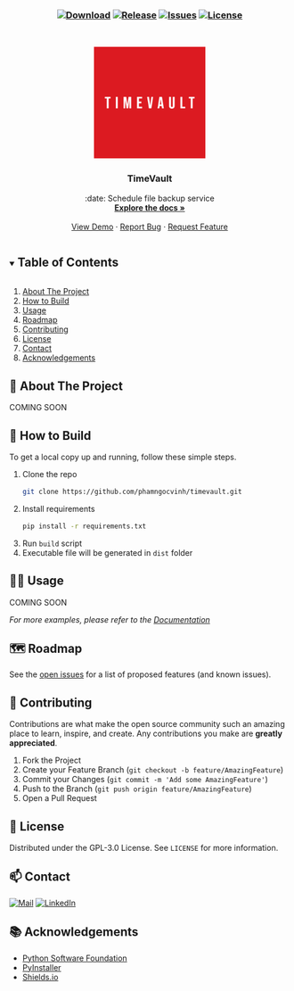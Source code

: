 <h3 align="center">

[![Download][download-shield]][download-url]
[![Release][release-shield]][release-url]
[![Issues][issues-shield]][issues-url]
[![License][license-shield]][license-url]
</h3>

<!-- PROJECT LOGO -->
<br />
<p align="center">
  <a href="https://github.com/phamngocvinh/timevault">
    <img src="images/TimeVault-logo.png" alt="Logo" width="200" height="200">
  </a>

  <h3 align="center">TimeVault</h3>

  <p align="center">
    :date: Schedule file backup service
    <br />
    <a href="https://github.com/phamngocvinh/timevault"><strong>Explore the docs »</strong></a>
    <br />
    <br />
    <a href="https://github.com/phamngocvinh/timevault/wiki/Usage-Example">View Demo</a>
    ·
    <a href="https://github.com/phamngocvinh/timevault/issues">Report Bug</a>
    ·
    <a href="https://github.com/phamngocvinh/timevault/issues">Request Feature</a>
  </p>
</p>

<!-- TABLE OF CONTENTS -->
<details open="open">
  <summary><h2 style="display: inline-block">Table of Contents</h2></summary>
  <ol>
    <li>
      <a href="#stars-about-the-project">About The Project</a>
    </li>
    <li>
      <a href="#beginner-how-to-build">How to Build</a>
    </li>
    <li><a href="#man_teacher-usage">Usage</a></li>
    <li><a href="#world_map-roadmap">Roadmap</a></li>
    <li><a href="#rocket-contributing">Contributing</a></li>
    <li><a href="#closed_book-license">License</a></li>
    <li><a href="#mailbox-contact">Contact</a></li>
    <li><a href="#books-acknowledgements">Acknowledgements</a></li>
  </ol>
</details>

<!-- ABOUT THE PROJECT -->
## :stars: About The Project

COMING SOON

<!-- HOW TO BUILD -->
## :beginner: How to Build

To get a local copy up and running, follow these simple steps.

1. Clone the repo
   ```sh
   git clone https://github.com/phamngocvinh/timevault.git
   ```
2. Install requirements
   ```sh
   pip install -r requirements.txt
   ```
3. Run `build` script
4. Executable file will be generated in `dist` folder

<!-- USAGE -->
## :man_teacher: Usage
COMING SOON

_For more examples, please refer to the [Documentation](https://github.com/phamngocvinh/timevault/wiki)_

<!-- ROADMAP -->
## :world_map: Roadmap

See the [open issues](https://github.com/phamngocvinh/timevault/issues) for a list of proposed features (and known issues).

<!-- CONTRIBUTING -->
## :rocket: Contributing

Contributions are what make the open source community such an amazing place to learn, inspire, and create. Any contributions you make are **greatly appreciated**.

1. Fork the Project
2. Create your Feature Branch (`git checkout -b feature/AmazingFeature`)
3. Commit your Changes (`git commit -m 'Add some AmazingFeature'`)
4. Push to the Branch (`git push origin feature/AmazingFeature`)
5. Open a Pull Request

<!-- LICENSE -->
## :closed_book: License

Distributed under the GPL-3.0 License. See `LICENSE` for more information.

<!-- CONTACT -->
## :mailbox: Contact

[![Mail][mail-shield]][mail-url]
[![LinkedIn][linkedin-shield]][linkedin-url]

<!-- ACKNOWLEDGEMENTS -->
## :books: Acknowledgements

* [Python Software Foundation](https://www.python.org/)
* [PyInstaller](https://pyinstaller.readthedocs.io/en/stable/)
* [Shields.io](https://shields.io)

<!-- MARKDOWN LINKS & IMAGES -->
<!-- https://www.markdownguide.org/basic-syntax/#reference-style-links -->
[download-shield]: https://img.shields.io/github/downloads/phamngocvinh/timevault/total?style=for-the-badge&labelColor=4c566a&color=5e81ac&logo=github&logoColor=white
[download-url]: https://github.com/phamngocvinh/timevault/releases/latest
[release-shield]: https://img.shields.io/github/v/release/phamngocvinh/timevault?style=for-the-badge&labelColor=4c566a&color=5e81ac&logo=Battle.net&logoColor=white
[release-url]: https://github.com/phamngocvinh/timevault/releases/latest
[issues-shield]: https://img.shields.io/github/issues/phamngocvinh/timevault?style=for-the-badge&labelColor=4c566a&color=5e81ac&logo=Todoist&logoColor=white
[issues-url]: https://github.com/phamngocvinh/timevault/issues
[license-shield]: https://img.shields.io/github/license/phamngocvinh/timevault?style=for-the-badge&labelColor=4c566a&color=5e81ac&logo=AdGuard&logoColor=white
[license-url]: https://github.com/phamngocvinh/timevault/blob/master/LICENSE
[linkedin-shield]: https://img.shields.io/badge/linkedin-blue?style=for-the-badge&logo=linkedin
[linkedin-url]: https://www.linkedin.com/in/phamngocvinh932
[mail-shield]: https://img.shields.io/badge/Gmail-white?style=for-the-badge&logo=gmail
[mail-url]: mailto:phamngocvinh@live.com
[product-screenshot]: images/screenshot.jpg
